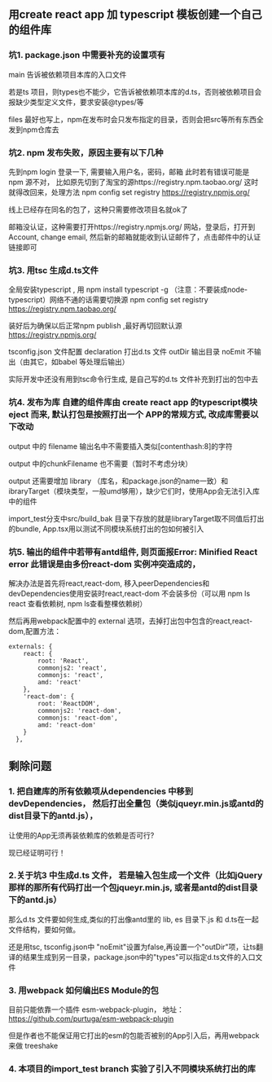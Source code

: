 
## 用create react app 加 typescript 模板创建一个自己的组件库

### 坑1. package.json 中需要补充的设置项有
main 告诉被依赖项目本库的入口文件

若是ts 项目，则types也不能少，它告诉被依赖项本库的d.ts，否则被依赖项目会报缺少类型定义文件，要求安装@types/等 

files 最好也写上，npm在发布时会只发布指定的目录，否则会把src等所有东西全发到npm仓库去



### 坑2. npm 发布失败，原因主要有以下几种
先到npm login 登录一下, 需要输入用户名，密码，邮箱
此时若有错误可能是 npm 源不对， 比如原先切到了淘宝的源https://registry.npm.taobao.org/  这时就得改回来，处理方法 npm config set registry https://registry.npmjs.org/ 

线上已经存在同名的包了，这种只需要修改项目名就ok了

邮箱没认证，这种需要打开https://registry.npmjs.org/  网站，登录后，打开到 Account, change email, 然后新的邮箱就能收到认证邮件了，点击邮件中的认证链接即可



### 坑3.  用tsc 生成d.ts文件
全局安装typescript , 用 npm install typescript -g （注意：不要装成node-typescript）网络不通的话需要切换源 npm config set registry https://registry.npm.taobao.org/ 

装好后为确保以后正常npm publish ,最好再切回默认源 https://registry.npmjs.org/ 

tsconfig.json 文件配置
 declaration  打出d.ts 文件
 outDir          输出目录
 noEmit       不输出（由其它，如babel 等处理后输出）

实际开发中还没有用到tsc命令行生成, 是自己写的d.ts 文件补充到打出的包中去




### 坑4. 发布为库  自建的组件库由 create react app 的typescript模块eject 而来, 默认打包是按照打出一个 APP的常规方式, 改成库需要以下改动
output 中的 filename 输出名中不需要插入类似[contenthash:8]的字符

output 中的chunkFilename 也不需要（暂时不考虑分块）

output 还需要增加 library （库名，和package.json的name一致）和 ibraryTarget（模块类型，一般umd够用），缺少它们时，使用App会无法引入库中的组件

import_test分支中src/build_bak 目录下存放的就是libraryTarget取不同值后打出的bundle, App.tsx用以测试不同模块系统打出的包如何被引入



### 坑5. 输出的组件中若带有antd组件, 则页面报Error: Minified React error  此错误是由多份react-dom 实例冲突造成的， 
解决办法是首先将react,react-dom, 移入peerDependencies和devDependencies使用安装时react,react-dom 不会装多份（可以用 npm ls react 查看依赖树, npm ls查看整棵依赖树）

然后再用webpack配置中的 external 选项，去掉打出包中包含的react,react-dom,配置方法：

```javascrit
externals: {
    react: {
        root: 'React',
        commonjs2: 'react',
        commonjs: 'react',
        amd: 'react'
    },
    'react-dom': {
        root: 'ReactDOM',
        commonjs2: 'react-dom',
        commonjs: 'react-dom',
        amd: 'react-dom'
    }
  },
```




## 剩除问题

### 1. 把自建库的所有依赖项从dependencies 中移到 devDependencies， 然后打出全量包（类似jqueyr.min.js或antd的dist目录下的antd.js），
让使用的App无须再装依赖库的依赖是否可行?

现已经证明可行！

### 2.关于坑3 中生成d.ts 文件， 若是输入包生成一个文件（比如jQuery 那样的那所有代码打出一个包jqueyr.min.js, 或者是antd的dist目录下的antd.js）
那么d.ts 文件要如何生成,类似的打出像antd里的 lib, es 目录下.js 和 d.ts在一起文件结构，要如何做。

还是用tsc, tsconfig.json中 "noEmit"设置为false,再设置一个"outDir"项，让ts翻译的结果生成到另一目录，package.json中的"types"可以指定d.ts文件的入口文件


### 3. 用webpack 如何编出ES Module的包
目前只能依靠一个插件 esm-webpack-plugin， 地址：https://github.com/purtuga/esm-webpack-plugin

但是作者也不能保证用它打出的esm的包能否被别的App引入后，再用webpack来做 treeshake

### 4. 本项目的import_test branch 实验了引入不同模块系统打出的库

